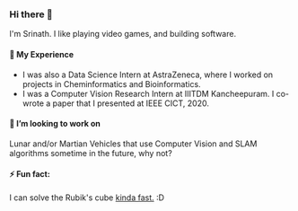 ### Hi there 👋

I'm Srinath. I like playing video games, and building software.

#### 🌱 My Experience 

- I was also a Data Science Intern at AstraZeneca, where I worked on projects in Cheminformatics and Bioinformatics.
- I was a Computer Vision Research Intern at IIITDM Kancheepuram. I co-wrote a paper that I presented at IEEE CICT, 2020. 

#### 👯 I’m looking to work on 

Lunar and/or Martian Vehicles that use Computer Vision and SLAM algorithms sometime in the future, why not?

#### ⚡ Fun fact: 

I can solve the Rubik's cube [kinda fast.](https://www.worldcubeassociation.org/persons/2015SRIN10) :D

<!--
**srinathvrao/srinathvrao** is a ✨ _special_ ✨ repository because its `README.md` (this file) appears on your GitHub profile.

Here are some ideas to get you started:

- 🔭 I’m currently working on ...
- 🌱 I’m currently learning ...
- 👯 I’m looking to collaborate on ...
- 🤔 I’m looking for help with ...
- 💬 Ask me about ...
- 📫 How to reach me: ...
- 😄 Pronouns: ...
- ⚡ Fun fact: ...
-->
